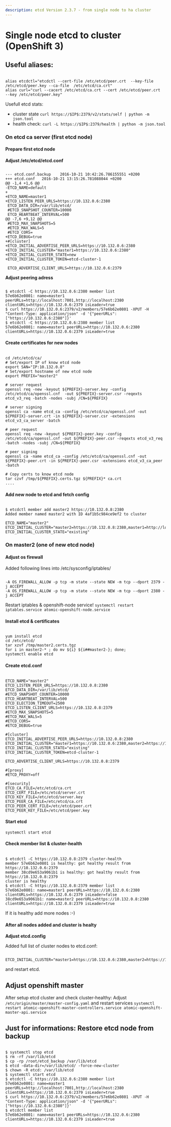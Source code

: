 ```yaml
---
description: etcd Version 2.3.7 - from single node to ha cluster
---
```


# Single node etcd to cluster \(OpenShift 3\)

## Useful aliases:

```text

alias etcdctl="etcdctl --cert-file /etc/etcd/peer.crt  --key-file /etc/etcd/peer.key --ca-file  /etc/etcd/ca.crt"
alias curl="curl --cacert /etc/etcd/ca.crt --cert /etc/etcd/peer.crt   --key /etc/etcd/peer.key"
```

Usefull etcd stats:

* cluster state `curl https://$IP$:2379/v2/stats/self | python -m json.tool`
* health check: `curl -L https://$IP$:2379/health | python -m json.tool`

### On etcd ca server \(first etcd node\)

#### Prepare first etcd node

**Adjust /etc/etcd/etcd.conf**

```text

--- etcd.conf.backup    2016-10-21 10:42:26.786155551 +0200
+++ etcd.conf   2016-10-21 13:15:26.781088044 +0200
@@ -1,4 +1,6 @@
-ETCD_NAME=default
+
+ETCD_NAME=master1
+ETCD_LISTEN_PEER_URLS=https://10.132.0.6:2380
 ETCD_DATA_DIR=/var/lib/etcd/
 #ETCD_SNAPSHOT_COUNTER=10000
 ETCD_HEARTBEAT_INTERVAL=500
@@ -7,6 +9,12 @@
 #ETCD_MAX_SNAPSHOTS=5
 #ETCD_MAX_WALS=5
 #ETCD_CORS=
+ETCD_DEBUG=true
+#[cluster]
+ETCD_INITIAL_ADVERTISE_PEER_URLS=https://10.132.0.6:2380
+ETCD_INITIAL_CLUSTER="master1=https://10.132.0.6:2380"
+ETCD_INITIAL_CLUSTER_STATE=new
+ETCD_INITIAL_CLUSTER_TOKEN=etcd-cluster-1

 ETCD_ADVERTISE_CLIENT_URLS=https://10.132.0.6:2379
```

**Adjust peering adress**

```text

$ etcdctl -C https://10.132.0.6:2380 member list
57e6b62e0801: name=master1 peerURLs=http://localhost:7001,http://localhost:2380 clientURLs=https://10.132.0.6:2379 isLeader=true
$ curl https://10.132.0.6:2379/v2/members/57e6b62e0801 -XPUT -H "Content-Type: application/json" -d '{"peerURLs":["https://10.132.0.6:2380"]}'
$ etcdctl -C https://10.132.0.6:2380 member list
57e6b62e0801: name=master1 peerURLs=https://10.132.0.6:2380 clientURLs=https://10.132.0.6:2379 isLeader=true
```

#### Create certificates for new nodes

```text

cd /etc/etcd/ca/
# Set/export IP of know etcd node
export SAN="IP:10.132.0.8"
# Set/export hostname of new etcd node
export PREFIX="master2"

# server request
openssl req -new -keyout ${PREFIX}-server.key -config /etc/etcd/ca/openssl.cnf  -out ${PREFIX}-server.csr -reqexts etcd_v3_req -batch -nodes -subj /CN=${PREFIX}

# server signing
openssl ca -name etcd_ca -config /etc/etcd/ca/openssl.cnf -out ${PREFIX}-server.crt -in ${PREFIX}-server.csr -extensions etcd_v3_ca_server -batch

# peer request
openssl req -new -keyout ${PREFIX}-peer.key -config /etc/etcd/ca/openssl.cnf -out ${PREFIX}-peer.csr -reqexts etcd_v3_req -batch -nodes -subj /CN=${PREFIX}

# peer signing
openssl ca -name etcd_ca -config /etc/etcd/ca/openssl.cnf -out ${PREFIX}-peer.crt -in ${PREFIX}-peer.csr -extensions etcd_v3_ca_peer -batch

# Copy certs to know etcd node
tar czvf /tmp/${PREFIX}.certs.tgz ${PREFIX}* ca.crt
....
```

#### Add new node to etcd and fetch config

```text

$ etcdctl member add master2 https://10.132.0.8:2380
Added member named master2 with ID 4af1b5c984ce9ef2 to cluster

ETCD_NAME="master2"
ETCD_INITIAL_CLUSTER="master2=https://10.132.0.8:2380,master1=http://localhost:2380,master1=http://localhost:7001"
ETCD_INITIAL_CLUSTER_STATE="existing"

```

### On master2 \(one of new etcd node\)

#### Adjust os firewall

Added following lines into /etc/sysconfig/iptables/

```text

-A OS_FIREWALL_ALLOW -p tcp -m state --state NEW -m tcp --dport 2379 -j ACCEPT
-A OS_FIREWALL_ALLOW -p tcp -m state --state NEW -m tcp --dport 2380 -j ACCEPT
```

Restart iptables & openshift-node service! `systemctl restart iptables.service atomic-openshift-node.service`

#### Install etcd & certificates

```text

yum install etcd
cd /etc/etcd/
tar xzvf /tmp/master2.certs.tgz
for i in master2-* ; do mv ${i} ${i##master2-}; done;
systemctl enable etcd
```

#### Create etcd.conf

```text

ETCD_NAME="master2"
ETCD_LISTEN_PEER_URLS=https://10.132.0.8:2380
ETCD_DATA_DIR=/var/lib/etcd/
#ETCD_SNAPSHOT_COUNTER=10000
ETCD_HEARTBEAT_INTERVAL=500
ETCD_ELECTION_TIMEOUT=2500
ETCD_LISTEN_CLIENT_URLS=https://10.132.0.8:2379
#ETCD_MAX_SNAPSHOTS=5
#ETCD_MAX_WALS=5
#ETCD_CORS=
#ETCD_DEBUG=true

#[cluster]
ETCD_INITIAL_ADVERTISE_PEER_URLS=https://10.132.0.8:2380
ETCD_INITIAL_CLUSTER="master1=https://10.132.0.6:2380,master2=https://10.132.0.8:2380"
ETCD_INITIAL_CLUSTER_STATE="existing"
ETCD_INITIAL_CLUSTER_TOKEN=etcd-cluster-1

ETCD_ADVERTISE_CLIENT_URLS=https://10.132.0.8:2379

#[proxy]
#ETCD_PROXY=off

#[security]
ETCD_CA_FILE=/etc/etcd/ca.crt
ETCD_CERT_FILE=/etc/etcd/server.crt
ETCD_KEY_FILE=/etc/etcd/server.key
ETCD_PEER_CA_FILE=/etc/etcd/ca.crt
ETCD_PEER_CERT_FILE=/etc/etcd/peer.crt
ETCD_PEER_KEY_FILE=/etc/etcd/peer.key
```

#### Start etcd

`systemctl start etcd`

#### Check member list & cluster-health

```text

$ etcdctl -C https://10.132.0.8:2379 cluster-health
member 57e6b62e0801 is healthy: got healthy result from https://10.132.0.6:2379
member 38cd9e653a9061b1 is healthy: got healthy result from https://10.132.0.8:2379
cluster is healthy
$ etcdctl -C https://10.132.0.8:2379 member list
57e6b62e0801: name=master1 peerURLs=https://10.132.0.6:2380 clientURLs=https://10.132.0.6:2379 isLeader=false
38cd9e653a9061b1: name=master2 peerURLs=https://10.132.0.8:2380 clientURLs=https://10.132.0.8:2379 isLeader=true
```

If it is healthy add more nodes :-\)

#### After all nodes added and cluster is healty

**Adjust etcd.config**

Added full list of cluster nodes to etcd.conf:

```text

ETCD_INITIAL_CLUSTER="master1=https://10.132.0.6:2380,master2=https://10.132.0.8:2380,master3=https://10.132.0.9:2380"
```

and restart etcd.

## Adjust openshift master

After setup etcd cluster and check cluster-healthy: Adjust `/etc/origin/master/master-config.yaml` and restart services `systemctl restart atomic-openshift-master-controllers.service atomic-openshift-master-api.service`

## Just for informations: Restore etcd node from backup

```text

$ systemctl stop etcd
$ rm -rf /var/lib/etcd
$ cp -rp /root/etcd_backup /var/lib/etcd
$ etcd -data-dir=/var/lib/etcd/ -force-new-cluster
$ chown -R etcd: /var/lib/etcd
$ systemctl start etcd
$ etcdctl -C https://10.132.0.6:2380 member list
57e6b62e0801: name=master1 peerURLs=http://localhost:7001,http://localhost:2380 clientURLs=https://10.132.0.6:2379 isLeader=true
$ curl https://10.132.0.6:2379/v2/members/57e6b62e0801 -XPUT -H "Content-Type: application/json" -d '{"peerURLs":["https://10.132.0.6:2380"]}'
$ etcdctl member list
57e6b62e0801: name=master1 peerURLs=https://10.132.0.6:2380 clientURLs=https://10.132.0.6:2379 isLeader=true
```

